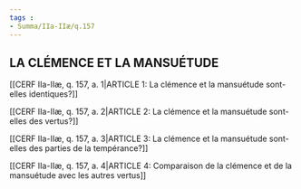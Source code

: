 ```yaml
---
tags : 
- Summa/IIa-IIæ/q.157
---
```


## LA CLÉMENCE ET LA MANSUÉTUDE

[[CERF IIa-IIæ, q. 157, a. 1|ARTICLE 1: La clémence et la mansuétude sont-elles identiques?]]

[[CERF IIa-IIæ, q. 157, a. 2|ARTICLE 2: La clémence et la mansuétude sont-elles des vertus?]]

[[CERF IIa-IIæ, q. 157, a. 3|ARTICLE 3: La clémence et la mansuétude sont-elles des parties de la tempérance?]]

[[CERF IIa-IIæ, q. 157, a. 4|ARTICLE 4: Comparaison de la clémence et de la mansuétude avec les autres vertus]]

